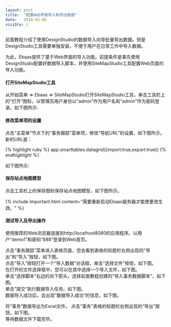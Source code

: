 ```yaml
---
layout: post
title:  "配置Web界面导入和导出数据"
date:   2018-03-06
visible: 1
---
```


前面教程介绍了使用DesignStudio的数据导入向导批量导出数据。但是DesignStudio工具需要单独安装，不便于用户在日常工作中导入数据。

为此，Ebaas提供了基于Web界面的导入功能。前提条件是事先使用DesignStudio配置好数据导入脚本，并使用SiteMapStudio工具配置Web页面的导入功能。

#### 打开SiteMapStudio工具

从开始菜单 => Ebaas => SiteMapStudio打开SiteMapStudio工具，单击工具栏上的“打开”图标，以管理员用户身份以“admin”作为用户名和“admin”作为密码登录。如下图所示:
<img src="{{'/assets/img/2018-3-6-配置Web界面导入导出数据1.png' | prepend: site.baseurl }}" alt=""><br>


#### 修改菜单项的设置

点击“主菜单”节点下的“事务跟踪”菜单项，修改“导航URL”的设置，如下图所示。新的URL是：

{% highlight ruby %}
app.smarttables.datagrid({import:true,export:true})
{% endhighlight %}

如下图所示:
<img src="{{'/assets/img/2018-3-6-配置Web界面导入导出数据2A.png' | prepend: site.baseurl }}" alt=""><br>

#### 保存站点地图模型

点击工具栏上的保存图标保存站点地图模型，如下图所示。
<img src="{{'/assets/img/2018-3-6-配置Web界面导入导出数据3.png' | prepend: site.baseurl }}" alt=""><br>

{% include important.html content="需要重新启动Ebaas服务器才能使更改生效。" %}


#### 测试导入及导出操作

使用推荐的Web浏览器连接到http//localhost8080的应用程序。以用户“demo1”和密码“888”登录到Web首页。

点击“事务跟踪”菜单进入表格页面，您会看到表格的标题栏右侧出现的“导出”和“导入”按钮，如下图。
<img src="{{'/assets/img/2018-3-6-配置Web界面导入导出数据4.png' | prepend: site.baseurl }}" alt=""><br>
点击“导入”按钮打开一个“导入数据”对话框，单击“选择文件”按钮，如下图。
<img src="{{'/assets/img/2018-3-6-配置Web界面导入导出数据5.png' | prepend: site.baseurl }}" alt=""><br>
在打开的文件选择框中，您可以在其中选择一个导入文件，如下图。
<img src="{{'/assets/img/2018-3-6-配置Web界面导入导出数据6.png' | prepend: site.baseurl }}" alt=""><br>
单击“选择脚本”右边的向下箭头，选择前面教程创建的”导入事务数据脚本“，如下图。
<img src="{{'/assets/img/2018-3-6-配置Web界面导入导出数据7.png' | prepend: site.baseurl }}" alt=""><br>
单击”提交“执行数据导入任务。如下图。
<img src="{{'/assets/img/2018-3-6-配置Web界面导入导出数据8.png' | prepend: site.baseurl }}" alt=""><br>
数据导入成功后，会出现”数据导入成功“的信息，如下图。
<img src="{{'/assets/img/2018-3-6-配置Web界面导入导出数据9.png' | prepend: site.baseurl }}" alt=""><br>

将“事务”数据导出为Excel文件。
点击“事务”表格的标题栏右侧出现的“导出”按钮，如下图。
<img src="{{'/assets/img/2018-3-6-配置Web界面导入导出数据10.png' | prepend: site.baseurl }}" alt=""><br>
等待数据文件下载完毕。



